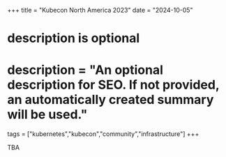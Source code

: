 +++
title = "Kubecon North America 2023"
date = "2024-10-05"

#
# description is optional
#
# description = "An optional description for SEO. If not provided, an automatically created summary will be used."

tags = ["kubernetes","kubecon","community","infrastructure"]
+++

TBA

